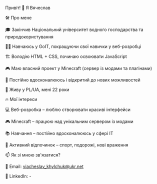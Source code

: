 Привіт! 👋 Я Вячеслав

🛠 Про мене

🎓 Закінчив Національний університет водного господарства та природокористування

👨‍💻 Навчаюсь у GoIT, покращуючи свої навички у веб-розробці

🏗 Володію HTML + CSS, починаю освоювати JavaScript

🎮 Маю власний проект у Minecraft (сервер із модами та плагінами)

🚀 Постійно вдосконалююсь і відкритий до нових можливостей

🏡 Живу у PL/UA, мені 22 роки

🔥 Мої інтереси

💻 Веб-розробка – люблю створювати красиві інтерфейси

🎮 Minecraft – працюю над унікальним сервером із модами

📚 Навчання – постійно вдосконалююсь у сфері IT

🚴 Активний відпочинок – спорт, подорожі, нові враження

📫 Як зі мною зв'язатися?

📩 Email: viacheslav_khylchuk@ukr.net

💼 LinkedIn: -

